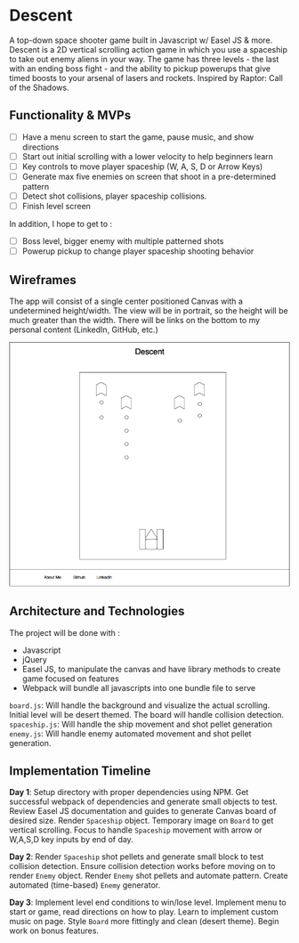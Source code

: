 # Descent
A top-down space shooter game built in Javascript w/ Easel JS &amp; more. Descent is a 2D vertical scrolling action game in which you use a spaceship to take out enemy aliens in your way. The game has three levels - the last with an ending boss fight - and the ability to pickup powerups that give timed boosts to your arsenal of lasers and rockets. Inspired by Raptor: Call of the Shadows.

## Functionality & MVPs
- [ ] Have a menu screen to start the game, pause music, and show directions
- [ ] Start out initial scrolling with a lower velocity to help beginners learn
- [ ] Key controls to move player spaceship (W, A, S, D or Arrow Keys)
- [ ] Generate max five enemies on screen that shoot in a pre-determined pattern
- [ ] Detect shot collisions, player spaceship collisions.
- [ ] Finish level screen

In addition, I hope to get to :
- [ ] Boss level, bigger enemy with multiple patterned shots
- [ ] Powerup pickup to change player spaceship shooting behavior

## Wireframes
The app will consist of a single center positioned Canvas with a undetermined height/width. The view will be in portrait, so the height will be much greater than the width. There will be links on the bottom to my personal content (LinkedIn, GitHub, etc.)

![Wireframe of Descent](https://github.com/naelkhann/Descent/blob/master/Untitled%20Diagram.png "Descent")

## Architecture and Technologies
The project will be done with :
- Javascript
- jQuery
- Easel JS, to manipulate the canvas and have library methods to create game focused on features
- Webpack will bundle all javascripts into one bundle file to serve

`board.js`: Will handle the background and visualize the actual scrolling. Initial level will be desert themed. The board will handle collision detection.
`spaceship.js`: Will handle the ship movement and shot pellet generation
`enemy.js`: Will handle enemy automated movement and shot pellet generation.


## Implementation Timeline
**Day 1**: Setup directory with proper dependencies using NPM. Get successful webpack of dependencies and generate small objects to test. Review Easel JS documentation and guides to generate Canvas board of desired size. Render `Spaceship` object. Temporary image on `Board` to get vertical scrolling. Focus to handle `Spaceship` movement with arrow or W,A,S,D key inputs by end of day.

**Day 2**: Render `Spaceship` shot pellets and generate small block to test collision detection. Ensure collision detection works before moving on to render `Enemy` object. Render `Enemy` shot pellets and automate pattern. Create automated (time-based) `Enemy` generator.

**Day 3**: Implement level end conditions to win/lose level. Implement menu to start or game, read directions on how to play. Learn to implement custom music on page. Style `Board` more fittingly and clean (desert theme). Begin work on bonus features.

